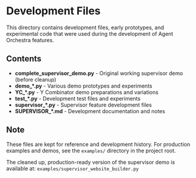 # Development Files

This directory contains development files, early prototypes, and experimental code that were used during the development of Agent Orchestra features.

## Contents

- **complete_supervisor_demo.py** - Original working supervisor demo (before cleanup)
- **demo_*.py** - Various demo prototypes and experiments
- **YC_*.py** - Y Combinator demo preparations and variations
- **test_*.py** - Development test files and experiments
- **supervisor_*.py** - Supervisor feature development files
- **SUPERVISOR_*.md** - Development documentation and notes

## Note

These files are kept for reference and development history. For production examples and demos, see the `examples/` directory in the project root.

The cleaned up, production-ready version of the supervisor demo is available at:
`examples/supervisor_website_builder.py`

